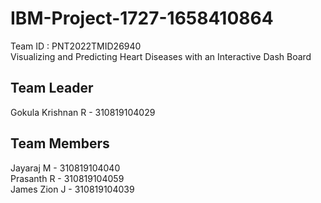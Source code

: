 # IBM-Project-1727-1658410864

Team ID : PNT2022TMID26940 <br />
Visualizing and Predicting Heart Diseases with an Interactive Dash Board

## Team Leader
Gokula Krishnan R - 310819104029 

## Team Members
Jayaraj M - 310819104040 <br />
Prasanth R - 310819104059 <br />
James Zion J - 310819104039 <br />
